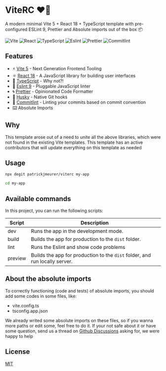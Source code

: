# ViteRC ❤️‍🔥

A modern minimal Vite 5 + React 18 + TypeScript template with pre-configured ESLint 9, Prettier and Absolute imports out of the box 📦

![Vite](https://img.shields.io/badge/Vite-B73BFE?style=for-the-badge&logo=vite&logoColor=FFD62E)
![React](https://img.shields.io/badge/React-20232A?style=for-the-badge&logo=react&logoColor=61DAFB)
![TypeScript](https://img.shields.io/badge/TypeScript-007ACC?style=for-the-badge&logo=typescript&logoColor=white)
![Eslint](https://img.shields.io/badge/eslint-3A33D1?style=for-the-badge&logo=eslint&logoColor=white)
![Prettier](https://img.shields.io/badge/prettier-1A2C34?style=for-the-badge&logo=prettier&logoColor=F7BA3E)
![Commitlint](https://img.shields.io/badge/commitlint-000000?style=for-the-badge&logo=commitlint&logoColor=white)

## Features

- ⚡️ [Vite 5](https://vitejs.dev/) - Next Generation Frontend Tooling
- ⚛️ [React 18](https://reactjs.org/) - A JavaScript library for building user interfaces
- 💎 [TypeScript](https://www.typescriptlang.org/) - Why not?!
- 🔨 [Eslint 9](https://eslint.org/) - Pluggable JavaScript linter
- 🌀 [Prettier](https://prettier.io) - Opinionated Code Formatter
- 🐺 [Husky](https://github.com/typicode/husky) - Native Git hooks
- 📑 [Commitlint](https://commitlint.js.org/) - Linting your commits based on commit convention
- ⌨️ Absolute Imports

## Why

This template arose out of a need to unite all the above libraries, which were not found in the existing Vite templates. This template has an active contributors that will update everything on this template as needed

## Usage

```bash
npx degit patrickjmeurer/viterc my-app

cd my-app
```

## Available commands

<p>In this project, you can run the following scripts:</p>

| Script     | Description                                                                 |
| ---------- | --------------------------------------------------------------------------- |
| dev        | Runs the app in the development mode.                                       |
| build      | Builds the app for production to the `dist` folder.                         |
| lint       | Runs the Eslint and show code problems                                      |
| preview    | Builds the app for production to the `dist` folder, and run locally server. |

## About the absolute imports

To correctly functioning (code and tests) of absolute imports, you should add some codes in some files, like:

- vite.config.ts
- tsconfig.app.json

We already writed some absolute imports on these files, so if you wanna more paths or edit some, feel free to do it.
If your not safe about it or have some question, send us a thread on [Github Discussions](https://github.com/potreco/viterc/discussions/new?category=q-a) asking for, we were happy to help

## License

[MIT](https://choosealicense.com/licenses/mit/)
